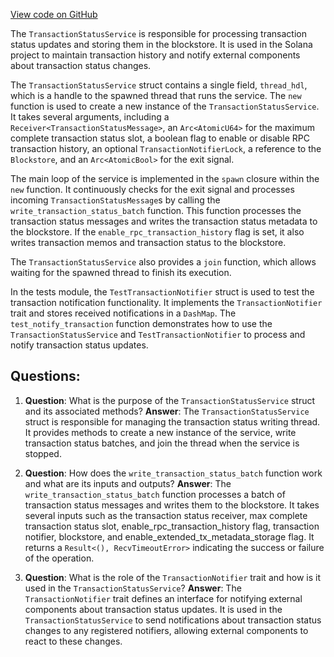 
[View code on GitHub](https://github.com/solana-labs/solana/blob/master/rpc/src/transaction_status_service.rs)

The `TransactionStatusService` is responsible for processing transaction status updates and storing them in the blockstore. It is used in the Solana project to maintain transaction history and notify external components about transaction status changes.

The `TransactionStatusService` struct contains a single field, `thread_hdl`, which is a handle to the spawned thread that runs the service. The `new` function is used to create a new instance of the `TransactionStatusService`. It takes several arguments, including a `Receiver<TransactionStatusMessage>`, an `Arc<AtomicU64>` for the maximum complete transaction status slot, a boolean flag to enable or disable RPC transaction history, an optional `TransactionNotifierLock`, a reference to the `Blockstore`, and an `Arc<AtomicBool>` for the exit signal.

The main loop of the service is implemented in the `spawn` closure within the `new` function. It continuously checks for the exit signal and processes incoming `TransactionStatusMessage`s by calling the `write_transaction_status_batch` function. This function processes the transaction status messages and writes the transaction status metadata to the blockstore. If the `enable_rpc_transaction_history` flag is set, it also writes transaction memos and transaction status to the blockstore.

The `TransactionStatusService` also provides a `join` function, which allows waiting for the spawned thread to finish its execution.

In the tests module, the `TestTransactionNotifier` struct is used to test the transaction notification functionality. It implements the `TransactionNotifier` trait and stores received notifications in a `DashMap`. The `test_notify_transaction` function demonstrates how to use the `TransactionStatusService` and `TestTransactionNotifier` to process and notify transaction status updates.
## Questions: 
 1. **Question**: What is the purpose of the `TransactionStatusService` struct and its associated methods?
   **Answer**: The `TransactionStatusService` struct is responsible for managing the transaction status writing thread. It provides methods to create a new instance of the service, write transaction status batches, and join the thread when the service is stopped.

2. **Question**: How does the `write_transaction_status_batch` function work and what are its inputs and outputs?
   **Answer**: The `write_transaction_status_batch` function processes a batch of transaction status messages and writes them to the blockstore. It takes several inputs such as the transaction status receiver, max complete transaction status slot, enable_rpc_transaction_history flag, transaction notifier, blockstore, and enable_extended_tx_metadata_storage flag. It returns a `Result<(), RecvTimeoutError>` indicating the success or failure of the operation.

3. **Question**: What is the role of the `TransactionNotifier` trait and how is it used in the `TransactionStatusService`?
   **Answer**: The `TransactionNotifier` trait defines an interface for notifying external components about transaction status updates. It is used in the `TransactionStatusService` to send notifications about transaction status changes to any registered notifiers, allowing external components to react to these changes.